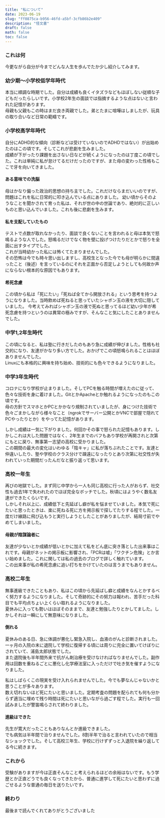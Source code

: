 ```yaml
---
title: "私について"
date: 2023-06-19
slug: "ff0875ca-b956-46fd-a5bf-3cfb86b2e409"
description: "怪文書"
draft: false
math: false
toc: false
---
```


### これは何
今更ながら自分が今までどんな人生を歩んでたか少し紹介してみます。


### 幼少期～小学校低学年時代
本当に順調な時期でした。自分は成績も良くイタズラなどもほぼしない従順な子どもだったらしいです。小学校2年生の面談では指摘するような点はないと言われた記憶があります。  
母親も父親もこの時はまだ良き両親でした。弟とたまに喧嘩はしましたが、玩具の取り合いなど日常の範疇です。

### 小学校高学年時代
自分にADHD的な傾向（診断などは受けていないのでADHDではない）が出始めたのはこの頃です。そしてこれが悲劇を生みました。  
成績が下がったり課題を出さない日などが続くようになったのは丁度この頃でした。これは単純に私が怠けてるだけだったのですが、また母の変わった性格もここで牙を向いてきました。

#### ある意味での洗脳
母はかなり偏った政治的思想の持ち主でした。これだけならまだいいのですが、問題はこれを私に日常的に叩き込んでいる点にありました。
幼い頃からそのようなことを聞かされて育った私は、それが世の中の世論であり、絶対的に正しいものと思い込んでいました。これも後に悲劇を生みます。

#### 私を支配していたもの
テストで点数が取れなかったり、面談で良くないことを言われると母は本気で怒鳴るような人でした。怒鳴るだけでなく物を壁に投げつけたりだとかで怒りを全面に出すタイプでした。  
これが当時幼かった私には怖くてたまりませんでした。  
その恐怖は今でも時々思い出しますし、高校生となった今でも母が明らかに間違ったこと（後述）を言っているのにそれを正面から否定しようとしても何故か声にならない根本的な原因でもあります。

#### 希死念慮
この頃から私は「死にたい」「死ねば全てから開放される」という思考を持つようになりました。当時飲めば死ねると思っていたシャボン玉の液を大切に隠していました。
今考えてみればシャボン玉の液で死ぬと思ってるほど幼い少年が希死念慮を持つというのは異常の極みですが、そんなこと気にしたことありませんでした。


### 中学1,2年生時代
この頃になると、私は塾に行きだしたのもあり急に成績が伸びました。性格も社交的になり、友達がかなり多い方でした。おかげでこの頃怒鳴られることはほぼありませんでした。  
Linuxにも本格的に興味を持ち始め、技術的にも色々できるようになりました。

### 中学3年生時代
コロナになり学校が止まりました。そしてPCを触る時間が増えたのに従って、色々な技術を身に着けました。GitとかApacheとか触れるようになったのもこの頃です。  
母の方針でスマホとかPCとかかなり規制されていましたが、身につけた技術で色々ごまかしながら様々なこと（ngrokでサーバー公開とかVNCで部屋で隠れてPCやったりとか）をやってた記憶があります。  

しかし成績は一気に下がりました。何回かその事で怒られた記憶もあります。しかしこれは大した問題ではなく、2年生までのバフもあり学校が再開されと次第にもとに戻り、無事第一志望の高校に受かりました。  
この期間の最大の変化はいわゆる「陰キャ」に私が落ちぶれたことです。友達と仲違いしたり、塾や学校のクラス分けで疎遠になったりとあり次第に社交性が失われていった期間だったんだなと振り返って思います。

### 高校一年生
再びの地獄でした。まず同じ中学から一人も同じ高校に行った人がおらず、社交性も過去1年で失われたのでほぼ完全なボッチでした。秋頃にはようやく数名友達ができたくらいです。  
しかしそれ以上に、成績低下と先延ばし癖が私を悩ませていました。本気で死にたいと思ったときは、楽に死ねる死に方を掲示板で探してたりする程でした。一度だけ線路に飛び込もうと実行しようとしたことがありましたが、結局寸前でやめてしまいました。

#### 母親が陰謀論者に
友達が少ないとか成績が低いとかに加えて私をどん底に突き落とした出来事はこれです。母親がネットの掲示板に影響され、「PCRは嘘」「ワクチン危険」とか言い始めました。これに関しては私の過去のブログで詳しく触れています。  
この出来事が私の希死念慮に追い打ちをかけていたのは言うまでもありません。

### 高校二年生
無事進級できたこともあり、私はこの頃から先延ばし癖と成績をなんとかするべく努力するようになりました。そして奇跡的にその努力は報われ、苦手だった科目でも平均点ちょい上くらい取れるようになりました。  
夏休みに入っても勢いはほぼそのままで、友達と勉強したりとかしてました。しかしそれは一瞬にして無意味になりました。

#### 倒れる
夏休みのある日、急に体調が悪化し緊急入院し、血液のがんと診断されました。一ヶ月の入院の末に退院して学校に復帰する頃には周りに完全に置いてけぼりにされていて、浦島太郎状態でした。  
また退院後も半年間外来で抗がん剤治療を受けなければなりませんでした。副作用は回数を重ねるごとに悪化し化学療法室に入っただけで吐き気を催すようになりました。  

私はしばらくこの現実を受け入れられませんでした。今でも夢なんじゃないかと思うことが多々あります。  
数え切れないほど死にたいと思いました。定期考査の問題を配られても何も分からず適当に埋めて残り時間は死にたいと思いながら過ごす程でした。実行も一回試みましたが警笛鳴らされて終わりました。  

#### 進級はできた
先生が寛大だったこともありなんとか進級できました。  
でも病気は半年間で治りませんでした。8割半年で治ると言われていたので相当なショックでした。そして高校三年生、学校に行けずずっと入退院を繰り返してる今に続きます。

### これから
受験がありますが今は正直そんなこと考えられるほどの余裕はないです。もう学歴とか正直どうでも良くなってきたから、普通に進学して死にたいと思わずに過ごせるような普通の毎日を送りたいです。


### 終わり
最後まで読んでくれてありがとうございました
